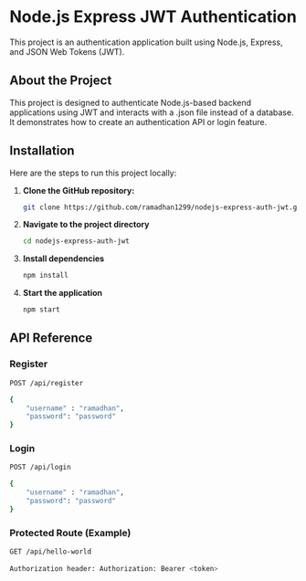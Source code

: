 # Node.js Express JWT Authentication

This project is an authentication application built using Node.js, Express, and JSON Web Tokens (JWT).

## About the Project

This project is designed to authenticate Node.js-based backend applications using JWT and interacts with a .json file instead of a database. It demonstrates how to create an authentication API or login feature.

## Installation

Here are the steps to run this project locally:

1. **Clone the GitHub repository:**
    ```bash
   git clone https://github.com/ramadhan1299/nodejs-express-auth-jwt.git

3. **Navigate to the project directory**
    ```bash
    cd nodejs-express-auth-jwt

5. **Install dependencies**
    ```bash
    npm install

7. **Start the application**
    ```bash
    npm start

## API Reference

### Register
```bash
POST /api/register

{
    "username" : "ramadhan",
    "password": "password"
}
```

### Login
```bash
POST /api/login

{
    "username" : "ramadhan",
    "password": "password"
}
```

### Protected Route (Example)
```bash
GET /api/hello-world
    
Authorization header: Authorization: Bearer <token>
```
